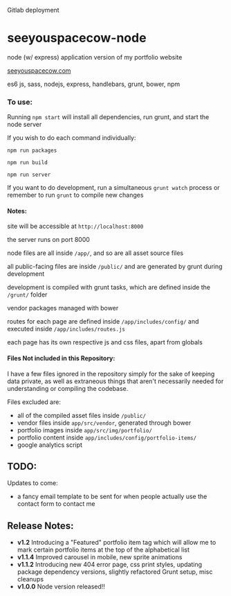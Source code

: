 Gitlab deployment

# seeyouspacecow-node
node (w/ express) application version of my portfolio website

[seeyouspacecow.com](https://seeyouspacecow.com)

es6 js, sass, nodejs, express, handlebars, grunt, bower, npm

### To use:

Running `npm start` will install all dependencies, run grunt, and start the node server

If you wish to do each command individually:

`npm run packages`

`npm run build`

`npm run server`

If you want to do development, run a simultaneous `grunt watch` process or remember to run `grunt` to compile new changes

#### Notes:

site will be accessible at `http://localhost:8000` 

the server runs on port 8000

node files are all inside `/app/`, and so are all asset source files

all public-facing files are inside `/public/` and are generated by grunt during development

development is compiled with grunt tasks, which are defined inside the `/grunt/` folder

vendor packages managed with bower

routes for each page are defined inside `/app/includes/config/` and executed inside `/app/includes/routes.js`

each page has its own respective js and css files, apart from globals

#### Files Not included in this Repository:

I have a few files ignored in the repository simply for the sake of keeping data private, as well as extraneous things that aren't necessarily needed for understanding or compiling the codebase.

Files excluded are:

- all of the compiled asset files inside `/public/`
- vendor files inside `app/src/vendor`, generated through bower
- portfolio images inside `app/src/img/portfolio/`
- portfolio content inside `app/includes/config/portfolio-items/`
- google analytics script

## TODO: 

Updates to come:

- a fancy email template to be sent for when people actually use the contact form to contact me

## Release Notes: 

- **v1.2** Introducing a "Featured" portfolio item tag which will allow me to mark certain portfolio items at the top of the alphabetical list
- **v1.1.4** Improved carousel in mobile, new sprite animations
- **v1.1.2** Introducing new 404 error page, css print styles, updating package dependency versions, slightly refactored Grunt setup, misc cleanups
- **v1.0.0** Node version released!!
